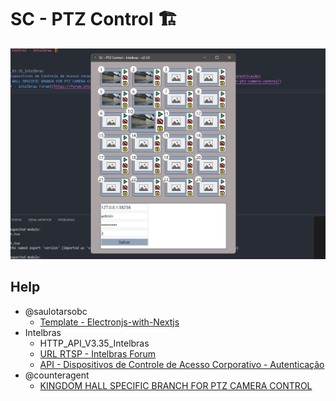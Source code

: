 # SC - PTZ Control 🏗️

![Alt text](./images/image.png)

## Help

- @saulotarsobc
  - [Template - Electronjs-with-Nextjs](https://github.com/saulotarsobc/Electronjs-with-Nextjs)
- Intelbras
  - HTTP_API_V3.35_Intelbras
  - [URL RTSP - Intelbras Forum](https://forum.intelbras.com.br/viewtopic.php?t=56068)
  - [API - Dispositivos de Controle de Acesso Corporativo - Autenticação](https://intelbras-caco-api.intelbras.com.br/#autenticação)
- @counteragent
  - [KINGDOM HALL SPECIFIC BRANCH FOR PTZ CAMERA CONTROL](https://propernerd.com/2016/01/kingdom-hall-specific-branch-for-ptz-camera-control/)
